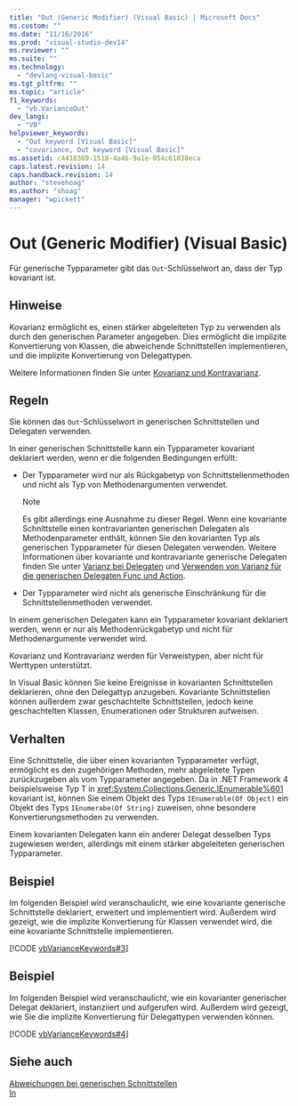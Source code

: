 ```yaml
---
title: "Out (Generic Modifier) (Visual Basic) | Microsoft Docs"
ms.custom: ""
ms.date: "11/16/2016"
ms.prod: "visual-studio-dev14"
ms.reviewer: ""
ms.suite: ""
ms.technology: 
  - "devlang-visual-basic"
ms.tgt_pltfrm: ""
ms.topic: "article"
f1_keywords: 
  - "vb.VarianceOut"
dev_langs: 
  - "VB"
helpviewer_keywords: 
  - "Out keyword [Visual Basic]"
  - "covariance, Out keyword [Visual Basic]"
ms.assetid: c4418369-1518-4a46-9a1e-054c61038eca
caps.latest.revision: 14
caps.handback.revision: 14
author: "stevehoag"
ms.author: "shoag"
manager: "wpickett"
---
```

# Out (Generic Modifier) (Visual Basic)
Für generische Typparameter gibt das `Out`\-Schlüsselwort an, dass der Typ kovariant ist.  
  
## Hinweise  
 Kovarianz ermöglicht es, einen stärker abgeleiteten Typ zu verwenden als durch den generischen Parameter angegeben.  Dies ermöglicht die implizite Konvertierung von Klassen, die abweichende Schnittstellen implementieren, und die implizite Konvertierung von Delegattypen.  
  
 Weitere Informationen finden Sie unter [Kovarianz und Kontravarianz](../Topic/Covariance%20and%20Contravariance%20\(C%23%20and%20Visual%20Basic\).md).  
  
## Regeln  
 Sie können das `Out`\-Schlüsselwort in generischen Schnittstellen und Delegaten verwenden.  
  
 In einer generischen Schnittstelle kann ein Typparameter kovariant deklariert werden, wenn er die folgenden Bedingungen erfüllt:  
  
-   Der Typparameter wird nur als Rückgabetyp von Schnittstellenmethoden und nicht als Typ von Methodenargumenten verwendet.  
  
    > [!NOTE]
    >  Es gibt allerdings eine Ausnahme zu dieser Regel.  Wenn eine kovariante Schnittstelle einen kontravarianten generischen Delegaten als Methodenparameter enthält, können Sie den kovarianten Typ als generischen Typparameter für diesen Delegaten verwenden.  Weitere Informationen über kovariante und kontravariante generische Delegaten finden Sie unter [Varianz bei Delegaten](../Topic/Variance%20in%20Delegates%20\(C%23%20and%20Visual%20Basic\).md) und [Verwenden von Varianz für die generischen Delegaten Func und Action](../Topic/Using%20Variance%20for%20Func%20and%20Action%20Generic%20Delegates%20\(C%23%20and%20Visual%20Basic\).md).  
  
-   Der Typparameter wird nicht als generische Einschränkung für die Schnittstellenmethoden verwendet.  
  
 In einem generischen Delegaten kann ein Typparameter kovariant deklariert werden, wenn er nur als Methodenrückgabetyp und nicht für Methodenargumente verwendet wird.  
  
 Kovarianz und Kontravarianz werden für Verweistypen, aber nicht für Werttypen unterstützt.  
  
 In Visual Basic können Sie keine Ereignisse in kovarianten Schnittstellen deklarieren, ohne den Delegattyp anzugeben.  Kovariante Schnittstellen können außerdem zwar geschachtelte Schnittstellen, jedoch keine geschachtelten Klassen, Enumerationen oder Strukturen aufweisen.  
  
## Verhalten  
 Eine Schnittstelle, die über einen kovarianten Typparameter verfügt, ermöglicht es den zugehörigen Methoden, mehr abgeleitete Typen zurückzugeben als vom Typparameter angegeben.  Da in .NET Framework 4 beispielsweise Typ T in <xref:System.Collections.Generic.IEnumerable%601> kovariant ist, können Sie einem Objekt des Typs `IEnumerable(Of Object)` ein Objekt des Typs `IEnumerabe(Of String)` zuweisen, ohne besondere Konvertierungsmethoden zu verwenden.  
  
 Einem kovarianten Delegaten kann ein anderer Delegat desselben Typs zugewiesen werden, allerdings mit einem stärker abgeleiteten generischen Typparameter.  
  
## Beispiel  
 Im folgenden Beispiel wird veranschaulicht, wie eine kovariante generische Schnittstelle deklariert, erweitert und implementiert wird.  Außerdem wird gezeigt, wie die implizite Konvertierung für Klassen verwendet wird, die eine kovariante Schnittstelle implementieren.  
  
 [!CODE [vbVarianceKeywords#3](../CodeSnippet/VS_Snippets_VBCSharp/vbvariancekeywords#3)]  
  
## Beispiel  
 Im folgenden Beispiel wird veranschaulicht, wie ein kovarianter generischer Delegat deklariert, instanziiert und aufgerufen wird.  Außerdem wird gezeigt, wie Sie die implizite Konvertierung für Delegattypen verwenden können.  
  
 [!CODE [vbVarianceKeywords#4](../CodeSnippet/VS_Snippets_VBCSharp/vbvariancekeywords#4)]  
  
## Siehe auch  
 [Abweichungen bei generischen Schnittstellen](../Topic/Variance%20in%20Generic%20Interfaces%20\(C%23%20and%20Visual%20Basic\).md)   
 [In](../../../visual-basic/language-reference/modifiers/in-generic-modifier.md)
